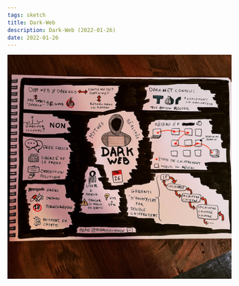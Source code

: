 ```yaml
---
tags: sketch
title: Dark-Web
description: Dark-Web (2022-01-26)
date: 2022-01-26
---
```


![](64_Dark-Web_2022-01-26.jpg) 
